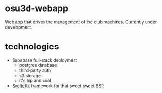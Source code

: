 # osu3d-webapp

Web app that drives the management of the club machines. Currently under development.

# technologies

* [Supabase](https://supabase.com/) full-stack deployment
    * postgres database
    * third-party auth
    * s3 storage
    * it's hip and cool
* [SvelteKit](https://kit.svelte.dev/) framework for that sweet sweet SSR